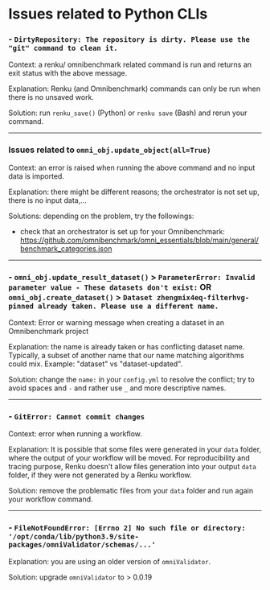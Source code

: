 # Issues related to Python CLIs

### - `DirtyRepository: The repository is dirty. Please use the "git" command to clean it.`

Context: a renku/ omnibenchmark related command is run and returns an exit status with the above message.

Explanation: Renku (and Omnibenchmark) commands can only be run when there is no unsaved work.

Solution: run `renku_save()` (Python) or `renku save` (Bash) and rerun your command.

---

### Issues related to `omni_obj.update_object(all=True)`

Context: an error is raised when running the above command and no input data is imported. 

Explanation: there might be different reasons; the orchestrator is not set up, there is no input data,...

Solutions: depending on the problem, try the followings: 

- check that an orchestrator is set up for your Omnibenchmark: https://github.com/omnibenchmark/omni_essentials/blob/main/general/benchmark_categories.json

---

### - `omni_obj.update_result_dataset()` > `ParameterError: Invalid parameter value - These datasets don't exist:` OR `omni_obj.create_dataset()` > `Dataset zhengmix4eq-filterhvg-pinned already taken. Please use a different name.`

Context: Error or warning message when creating a dataset in an Omnibenchmark project

Explanation: the name is already taken or has conflicting dataset name. Typically, a subset of another name that our name matching algorithms could mix. Example: "dataset" vs "dataset-updated". 

Solution: change the `name:` in your `config.yml` to resolve the conflict; try to avoid spaces and `-` and rather use `_` and more descriptive names.

---

### - `GitError: Cannot commit changes`

Context: error when running a workflow. 

Explanation: It is possible that some files were generated in your `data` folder, where the output of your workflow will be moved. For reproducibility and tracing purpose, Renku doesn't allow files generation into your output `data` folder, if they were not generated by a Renku workflow. 

Solution: remove the problematic files from your `data` folder and run again your workflow command. 

---

### - `FileNotFoundError: [Errno 2] No such file or directory: '/opt/conda/lib/python3.9/site-packages/omniValidator/schemas/...'`

Explanation: you are using an older version of `omniValidator`. 

Solution: upgrade `omniValidator` to > 0.0.19
